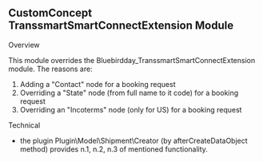 ## CustomConcept TranssmartSmartConnectExtension Module

Overview

   This module overrides the Bluebirdday_TranssmartSmartConnectExtension module. The reasons are:
   1. Adding a "Contact" node for a booking request
   2. Overriding a "State" node (from full name to it code) for a booking request
   3. Overriding an "Incoterms" node (only for US) for a booking request
  
Technical
   - the plugin Plugin\Model\Shipment\Creator (by afterCreateDataObject method) provides n.1, n.2, n.3 of mentioned functionality.
   
